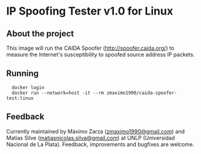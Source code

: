 
# IP Spoofing Tester v1.0 for Linux

## About the project

This image will run the CAIDA Spoofer (http://spoofer.caida.org/) to measure the Internet's
susceptibility to spoofed source address IP packets.

## Running

```
  docker login
  docker run --network=host -it --rm zmaximo1990/caida-spoofer-test:linux
```

## Feedback

Currently maintained by Máximo Zarza (zmaximo1990@gmail.com) and Matias Silve (matiasnicolas.silva@gmail.com)
at UNLP (Universidad Nacional de La Plata).
Feedback, improvements and bugfixes are welcome.
